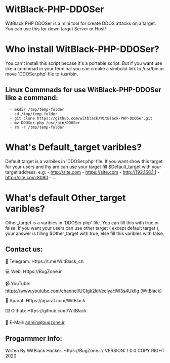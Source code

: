 # WitBlack-PHP-DDOSer
WitBlack PHP DDOSer is a mini tool for create DDOS attacks on a target. You can use this for down target Server or Host!

# Who install WitBlack-PHP-DDOSer?
You can't install this script becase it's a portable script. But if you want use like a commnad in your terminal you can creake a simbolid link to /usr/bin or move 'DDOSer.php' file to /usr/bin.

Linux Commnads for use WitBlack-PHP-DDOSer like a command:
  -
      - mkdir /tmp/temp-folder
      - cd /tmp/temp-folder
      - git clone https://github.com/witblack/WitBlack-PHP-DDOSer.git
      - mv DDOSer.php /usr/bin/DDOSer
      - rm -r /tmp/temp-folder
 
 
# What's Default_target varibles?
Default target is a varbiles in 'DDOSer.php' file. If you want show this target for your users and thy are can use your target fill $Default_target with your target address.
e.g:
    - http://site.com
    - https://site.com
    - http://192.168.1.1
    - http://site.com:8080
    - ...


# What's default Other_target varibles?
Other_target is a varibles in 'DDOSer.php' file. You can fill this with true or false. If you want your users can use other target ( except default target ), your answer is filling $Other_target with true, else fill this varibles with false.


Contact us:
-
💬 Telegram:
Https://t.me/WitBlack_ch

💻 Web:
Https://BugZone.ir

📹 YouTube:
https://www.youtube.com/channel/UCIgk2ldVeelyaHW3s4UkIIg (WitBlack)

🎥 Aparat:
Https://aparat.com/WitBlack

⌨️ Github:
Https://github.com/WitBlack

📧 E-Mail:
admin@bugzone.ir



Progarmmer Info:
-
Writen By WitBlack Hacker. Https://BugZone.ir/
VERSION: 1.0.0
COPY RIGHT 2020
